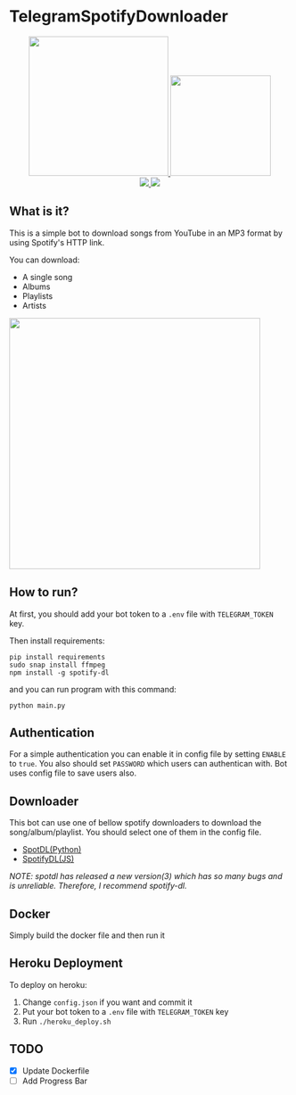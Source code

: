 # TelegramSpotifyDownloader

<p align="center">
  <a href="https://www.python.org">
    <img src="http://ForTheBadge.com/images/badges/made-with-python.svg" width ="250">
  </a>
  <a href="https://heroku.com/deploy?template=https://github.com/gsoosk/TelegramSpotifyDownloader/tree/heroku">
    <img src="https://www.herokucdn.com/deploy/button.svg" width="180">
  </a>
  <br>
  <a href="https://github.com/gsoosk/TelegramSpotifyDownloader/stargazers">
    <img src="https://img.shields.io/github/stars/gsoosk/TelegramSpotifyDownloader?style=social">
  </a>
  <a href="https://github.com/gsoosk/TelegramSpotifyDownloader/fork">
    <img src="https://img.shields.io/github/forks/gsoosk/TelegramSpotifyDownloader?label=Fork&style=social">
  </a>  
</p>

## What is it?
This is a simple bot to download songs from YouTube in an MP3 format by using Spotify's HTTP link.

You can download: 
* A single song
* Albums
* Playlists
* Artists

<img src="https://github.com/gsoosk/TelegramSpotifyDownloader/blob/master/demo.png" width="450" />

## How to run?

At first, you should add your bot token to a `.env` file with `TELEGRAM_TOKEN` key.

Then install requirements:
```
pip install requirements
sudo snap install ffmpeg
npm install -g spotify-dl
```

and you can run program with this command:
```
python main.py
```
## Authentication
For a simple authentication you can enable it in config file by setting `ENABLE` to `true`. You also should set `PASSWORD` which users can authentican with. Bot uses config file to save users also. 

## Downloader
This bot can use one of bellow spotify downloaders to download the song/album/playlist. You should select one of them in the config file. 
* [SpotDL(Python)](https://github.com/spotDL/spotify-downloader)
* [SpotifyDL(JS)](https://github.com/SwapnilSoni1999/spotify-dl)

_NOTE: spotdl has released a new version(3) which has so many bugs and is unreliable. Therefore, I recommend spotify-dl._

## Docker 
Simply build the docker file and then run it

## Heroku Deployment
To deploy on heroku:

1. Change `config.json` if you want and commit it
2. Put your bot token to a `.env` file with `TELEGRAM_TOKEN` key
3. Run `./heroku_deploy.sh`

## TODO
- [x] Update Dockerfile
- [ ] Add Progress Bar
